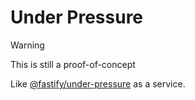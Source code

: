 # Under Pressure

> [!WARNING]
> This is still a proof-of-concept

Like [@fastify/under-pressure](https://github.com/fastify/under-pressure) as a service.
